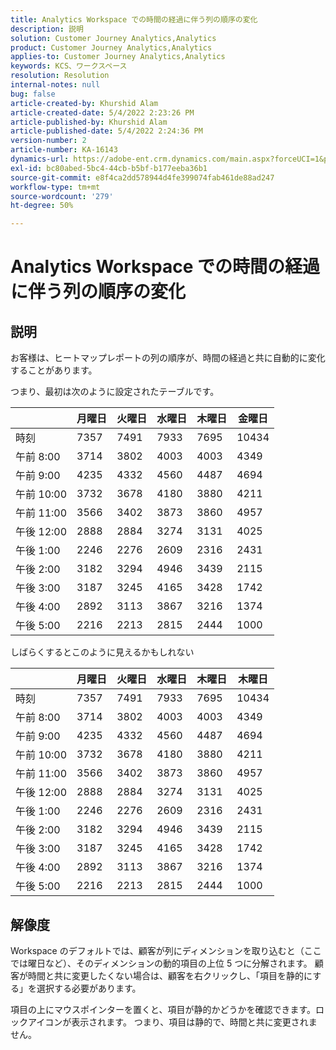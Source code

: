 ```yaml
---
title: Analytics Workspace での時間の経過に伴う列の順序の変化
description: 説明
solution: Customer Journey Analytics,Analytics
product: Customer Journey Analytics,Analytics
applies-to: Customer Journey Analytics,Analytics
keywords: KCS、ワークスペース
resolution: Resolution
internal-notes: null
bug: false
article-created-by: Khurshid Alam
article-created-date: 5/4/2022 2:23:26 PM
article-published-by: Khurshid Alam
article-published-date: 5/4/2022 2:24:36 PM
version-number: 2
article-number: KA-16143
dynamics-url: https://adobe-ent.crm.dynamics.com/main.aspx?forceUCI=1&pagetype=entityrecord&etn=knowledgearticle&id=1b60c6c0-b5cb-ec11-a7b5-6045bd00dbbc
exl-id: bc80abed-5bc4-44cb-b5bf-b177eeba36b1
source-git-commit: e8f4ca2dd578944d4fe399074fab461de88ad247
workflow-type: tm+mt
source-wordcount: '279'
ht-degree: 50%

---
```


# Analytics Workspace での時間の経過に伴う列の順序の変化

## 説明


お客様は、ヒートマップレポートの列の順序が、時間の経過と共に自動的に変化することがあります。

つまり、最初は次のように設定されたテーブルです。


|   | 月曜日 | 火曜日 | 水曜日 | 木曜日 | 金曜日 |
| --- | --- | --- | --- | --- | --- |
| 時刻 | 7357 | 7491 | 7933 | 7695 | 10434 |
| 午前 8:00 | 3714 | 3802 | 4003 | 4003 | 4349 |
| 午前 9:00 | 4235 | 4332 | 4560 | 4487 | 4694 |
| 午前 10:00 | 3732 | 3678 | 4180 | 3880 | 4211 |
| 午前 11:00 | 3566 | 3402 | 3873 | 3860 | 4957 |
| 午後 12:00 | 2888 | 2884 | 3274 | 3131 | 4025 |
| 午後 1:00 | 2246 | 2276 | 2609 | 2316 | 2431 |
| 午後 2:00 | 3182 | 3294 | 4946 | 3439 | 2115 |
| 午後 3:00 | 3187 | 3245 | 4165 | 3428 | 1742 |
| 午後 4:00 | 2892 | 3113 | 3867 | 3216 | 1374 |
| 午後 5:00 | 2216 | 2213 | 2815 | 2444 | 1000 |


しばらくするとこのように見えるかもしれない


|   | 月曜日 | 火曜日 | 水曜日 | 木曜日 | 木曜日 |
| --- | --- | --- | --- | --- | --- |
| 時刻 | 7357 | 7491 | 7933 | 7695 | 10434 |
| 午前 8:00 | 3714 | 3802 | 4003 | 4003 | 4349 |
| 午前 9:00 | 4235 | 4332 | 4560 | 4487 | 4694 |
| 午前 10:00 | 3732 | 3678 | 4180 | 3880 | 4211 |
| 午前 11:00 | 3566 | 3402 | 3873 | 3860 | 4957 |
| 午後 12:00 | 2888 | 2884 | 3274 | 3131 | 4025 |
| 午後 1:00 | 2246 | 2276 | 2609 | 2316 | 2431 |
| 午後 2:00 | 3182 | 3294 | 4946 | 3439 | 2115 |
| 午後 3:00 | 3187 | 3245 | 4165 | 3428 | 1742 |
| 午後 4:00 | 2892 | 3113 | 3867 | 3216 | 1374 |
| 午後 5:00 | 2216 | 2213 | 2815 | 2444 | 1000 |



## 解像度


Workspace のデフォルトでは、顧客が列にディメンションを取り込むと（ここでは曜日など）、そのディメンションの動的項目の上位 5 つに分解されます。 顧客が時間と共に変更したくない場合は、顧客を右クリックし、「項目を静的にする」を選択する必要があります。

項目の上にマウスポインターを置くと、項目が静的かどうかを確認できます。ロックアイコンが表示されます。 つまり、項目は静的で、時間と共に変更されません。
